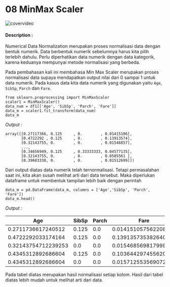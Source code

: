 # 08 MinMax Scaler

![covervideo](http://bit.ly/makeaicovervideo)

#### **Description :**
Numerical Data Normalization merupakan proses normalisasi data dengan bentuk numerik. Data berbentuk numerik sebelumnya harus kita pilih terlebih dahulu. Perlu diperhatikan data numerik dengan data kategorik, karena keduanya mempunyai metode normalisasi yang berbeda. 

Pada pembahasan kali ini membahasa Min Max Scaler merupakan proses normalisasi data supaya mendapatkan output nilai dari 0 sampai 1 untuk data numerik. Pada kasus data kita data numerik yang digunakan yaitu ```Age```, ```SibSp```, ```Parch``` dan ```Fare```.

```
from sklearn.preprocessing import MinMaxScaler
scaler1 = MinMaxScaler()
data_num = df1[['Age', 'SibSp', 'Parch', 'Fare']]
data_m = scaler1.fit_transform(data_num)
data_m
```

*Output :*

```
array([[0.27117366, 0.125     , 0.        , 0.01415106],
       [0.4722292 , 0.125     , 0.        , 0.13913574],
       [0.32143755, 0.        , 0.        , 0.01546857],
       ...,
       [0.34656949, 0.125     , 0.33333333, 0.04577135],
       [0.32143755, 0.        , 0.        , 0.0585561 ],
       [0.39683338, 0.        , 0.        , 0.01512699]])
```

Dari output diatas data numerik telah ternormalisasi. Tetapi permasalahan saat ini, kita akan susah melihat arti dari data tersebut. Maka diperlukan dataframe untuk membentuk tampilan lebih baik dengan perintah

```
data_m = pd.DataFrame(data_m, columns = ['Age','SibSp', 'Parch', 'Fare'])
data_m.head()
```

*Output :*

| Age                 | SibSp | Parch | Fare                 |
|---------------------|-------|-------|----------------------|
| 0.2711736617240512  | 0.125 | 0.0   | 0.014151057562208049 |
| 0.4722292033174164  | 0.125 | 0.0   | 0.13913573538264068  |
| 0.32143754712239253 | 0.0   | 0.0   | 0.015468569817999833 |
| 0.4345312892686604  | 0.125 | 0.0   | 0.10364429745562033  |
| 0.4345312892686604  | 0.0   | 0.0   | 0.015712553569072387 |

Pada tabel diatas merupakan hasil normalisasi setiap kolom. Hasil dari tabel diatas lebih mudah untuk melihat arti dari data. 